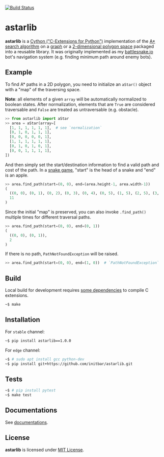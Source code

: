 [![Build Status](https://travis-ci.org/initbar/astarlib.svg?branch=master)](https://travis-ci.org/initbar/astarlib)

# astarlib

**astarlib** is a [Cython ("C-Extensions for Python")](https://cython.org) implementation of the [A\* search algorithm](https://en.wikipedia.org/wiki/A*_search_algorithm) on a [graph](https://en.wikipedia.org/wiki/Graph_(discrete_mathematics)) or a [2-dimensional polygon space](https://en.wikipedia.org/wiki/Polygon) packaged into a reusable library. It was originally implemented as my [battlesnake.io](https://play.battlesnake.io) bot's navigation system (e.g. finding minimum path around enemy bots).

## Example

To find A\* paths in a 2D polygon, you need to initialize an `aStar()` object with a "map" of the traversing space.

**Note**: all elements of a given `array` will be automatically normalized to boolean states. After normalization, elements that are `True` are considered traversable and `False` are treated as untraversable (e.g. obstacle).

```python
>> from astarlib import aStar
>> area = aStar(array=[
  [1, 1, 1, 1, 1, 1],  # see `normalization`
  [0, 1, 0, 1, 1, 1],
  [0, 0, 0, 0, 0, 1],
  [1, 1, 1, 1, 1, 1],
  [0, 1, 0, 1, 0, 1],
  [0, 0, 1, 1, 1, 1],
])
```

And then simply set the start/destination information to find a valid path and cost of the path. In a [snake game](https://en.wikipedia.org/wiki/Snake_(video_game_genre)), "start" is the head of a snake and "end" is an apple.

```python
>> area.find_path(start=(0, 0), end=(area.height-1, area.width-1))
(
  ((0, 0), (0, 1), (0, 2), (0, 3), (0, 4), (0, 5), (1, 5), (2, 5), (3, 5), (4, 5), (5, 5)),
  11
)
```

Since the initial "map" is preserved, you can also invoke `.find_path()` multiple times for different traversal paths.

```python
>> area.find_path(start=(0, 0), end=(0, 1))
(
  ((0, 0), (0, 1)),
  2
)
```

If there is no path, `PathNotFoundException` will be raised.

```python
>> area.find_path(start=(0, 0), end=(1, 0))  # `PathNotFoundException`
```

## Build

Local build for development requires [some dependencies](./setup.py) to compile C extensions.

```bash
~$ make
```

## Installation

For `stable` channel:

```bash
~$ pip install astarlib==1.0.0
```

For `edge` channel:

```bash
~$ # sudo apt install gcc python-dev
~$ pip install git+https://github.com/initbar/astarlib.git
```

## Tests

```bash
~$ # pip install pytest
~$ make test
```

## Documentations

See [documentations](./docs).

## License

**astarlib** is licensed under [MIT License](./LICENSE).
